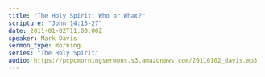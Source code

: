```yaml
---
title: "The Holy Spirit: Who or What?"
scripture: "John 14:15-27"
date: 2011-01-02T11:00:00Z
speaker: Mark Davis
sermon_type: morning
series: "The Holy Spirit"
audio: https://pcpcmorningsermons.s3.amazonaws.com/20110102_davis.mp3 
---
```



